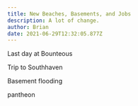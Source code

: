 ```yaml
---
title: New Beaches, Basements, and Jobs
description: A lot of change.
author: Brian
date: 2021-06-29T12:32:05.877Z
---
```

Last day at Bounteous

Trip to Southhaven

Basement flooding

pantheon